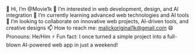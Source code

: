 👋 Hi, I’m @Movie1k
👀 I’m interested in web development, design, and AI integration
🌱 I’m currently learning advanced web technologies and AI tools
💞️ I’m looking to collaborate on innovative web projects, AI-driven tools, and creative designs
📫 How to reach me: malickoriginal1k@gmail.com
😄 Pronouns: He/Him
⚡ Fun fact: I once turned a simple project into a full-blown AI-powered web app in just a weekend!

<!---
Movie1k/Movie1k is a ✨ special ✨ repository because its `README.md` (this file) appears on your GitHub profile.
You can click the Preview link to take a look at your changes.
--->
